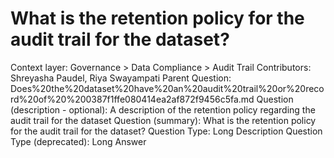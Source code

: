 # What is the retention policy for the audit trail for the dataset?

Context layer: Governance > Data Compliance > Audit Trail
Contributors: Shreyasha Paudel, Riya Swayampati
Parent Question: Does%20the%20dataset%20have%20an%20audit%20trail%20or%20record%20of%20%200387f1ffe080414ea2af872f9456c5fa.md
Question (description - optional): A description of the retention policy regarding the audit trail for the dataset
Question (summary): What is the retention policy for the audit trail for the dataset?
Question Type: Long Description
Question Type (deprecated): Long Answer